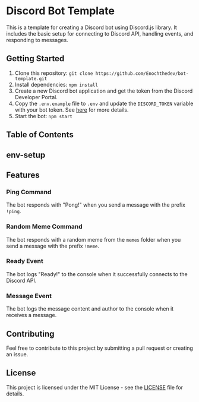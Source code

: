 # Discord Bot Template

This is a template for creating a Discord bot using Discord.js library. It includes the basic setup for connecting to Discord API, handling events, and responding to messages.

## Getting Started

1. Clone this repository: `git clone https://github.com/Enochthedev/bot-template.git`
2. Install dependencies: `npm install`
3. Create a new Discord bot application and get the token from the Discord Developer Portal.
4. Copy the `.env.example` file to `.env` and update the `DISCORD_TOKEN` variable with your bot token. See [here](#env-setup) for more details.
5. Start the bot: `npm start`


## Table of Contents






## env-setup





## Features

### Ping Command

The bot responds with "Pong!" when you send a message with the prefix `!ping`.

### Random Meme Command

The bot responds with a random meme from the `memes` folder when you send a message with the prefix `!meme`.

### Ready Event

The bot logs "Ready!" to the console when it successfully connects to the Discord API.

### Message Event

The bot logs the message content and author to the console when it receives a message.

## Contributing

Feel free to contribute to this project by submitting a pull request or creating an issue.

## License

This project is licensed under the MIT License - see the [LICENSE](LICENSE) file for details.
